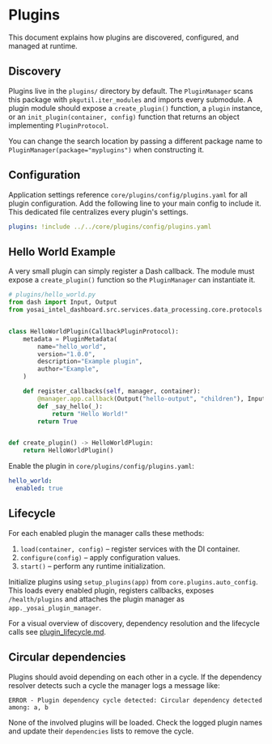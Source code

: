 # Plugins

This document explains how plugins are discovered, configured, and managed at runtime.

## Discovery

Plugins live in the `plugins/` directory by default. The `PluginManager` scans this package with `pkgutil.iter_modules` and imports every submodule. A plugin module should expose a `create_plugin()` function, a `plugin` instance, or an `init_plugin(container, config)` function that returns an object implementing `PluginProtocol`.

You can change the search location by passing a different package name to `PluginManager(package="myplugins")` when constructing it.

## Configuration

Application settings reference `core/plugins/config/plugins.yaml` for all plugin
configuration. Add the following line to your main config to include it. This
dedicated file centralizes every plugin's settings.

```yaml
plugins: !include ../../core/plugins/config/plugins.yaml
```

## Hello World Example

A very small plugin can simply register a Dash callback. The module must expose
a `create_plugin()` function so the `PluginManager` can instantiate it.

```python
# plugins/hello_world.py
from dash import Input, Output
from yosai_intel_dashboard.src.services.data_processing.core.protocols import CallbackPluginProtocol, PluginMetadata


class HelloWorldPlugin(CallbackPluginProtocol):
    metadata = PluginMetadata(
        name="hello_world",
        version="1.0.0",
        description="Example plugin",
        author="Example",
    )

    def register_callbacks(self, manager, container):
        @manager.app.callback(Output("hello-output", "children"), Input("hello-btn", "n_clicks"))
        def _say_hello(_):
            return "Hello World!"
        return True


def create_plugin() -> HelloWorldPlugin:
    return HelloWorldPlugin()
```

Enable the plugin in `core/plugins/config/plugins.yaml`:

```yaml
hello_world:
  enabled: true
```

## Lifecycle

For each enabled plugin the manager calls these methods:

1. `load(container, config)` – register services with the DI container.
2. `configure(config)` – apply configuration values.
3. `start()` – perform any runtime initialization.

Initialize plugins using `setup_plugins(app)` from `core.plugins.auto_config`.
This loads every enabled plugin, registers callbacks, exposes `/health/plugins`
and attaches the plugin manager as `app._yosai_plugin_manager`.

For a visual overview of discovery, dependency resolution and the lifecycle calls see [plugin_lifecycle.md](plugin_lifecycle.md).

## Circular dependencies

Plugins should avoid depending on each other in a cycle. If the dependency resolver detects such a cycle the manager logs a message like:

```
ERROR - Plugin dependency cycle detected: Circular dependency detected among: a, b
```

None of the involved plugins will be loaded. Check the logged plugin names and update their `dependencies` lists to remove the cycle.

